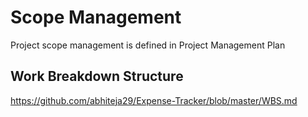 # Scope Management 
Project scope management is defined in Project Management Plan

## Work Breakdown Structure
https://github.com/abhiteja29/Expense-Tracker/blob/master/WBS.md
